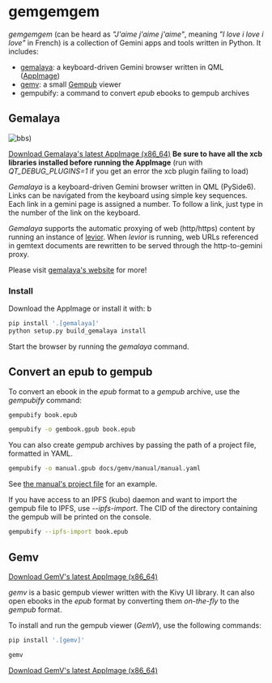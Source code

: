 # gemgemgem

*gemgemgem* (can be heard as *"J'aime j'aime j'aime"*, meaning
*"I love i love i love"* in French) is a collection of Gemini apps and tools
written in Python. It includes:

- [gemalaya](https://gemalaya.gitlab.io): a keyboard-driven Gemini browser written in QML ([AppImage](https://gitlab.com/galacteek/gemgemgem/-/releases/continuous-master/downloads/Gemalaya-latest-x86_64.AppImage))
- [gemv](#gemv): a small [Gempub](https://codeberg.org/oppenlab/gempub) viewer
- gempubify: a command to convert *epub* ebooks to gempub archives

## Gemalaya

![bbs](https://gitlab.com/galacteek/gemgemgem/-/raw/master/media/screenshots/gemalaya-bbs-vim-small.png))

[Download Gemalaya's latest AppImage (x86_64)](https://gitlab.com/galacteek/gemgemgem/-/releases/continuous-master/downloads/Gemalaya-latest-x86_64.AppImage) **Be sure to have all the xcb libraries installed before running the AppImage** (run with *QT_DEBUG_PLUGINS=1* if you get an error the xcb plugin failing to
load)

*Gemalaya* is a keyboard-driven Gemini browser written in QML (PySide6).
Links can be navigated from the keyboard using simple key sequences.
Each link in a gemini page is assigned a number. To follow a link, just type in
the number of the link on the keyboard.

*Gemalaya* supports the automatic proxying of web (http/https) content
by running an instance of [levior](https://gitlab.com/cipres/levior).
When *levior* is running, web URLs referenced in gemtext documents
are rewritten to be served through the http-to-gemini proxy.

Please visit [gemalaya's website](https://gemalaya.gitlab.io) for more!

### Install

Download the AppImage or install it with:
b

```sh
pip install '.[gemalaya]'
python setup.py build_gemalaya install
```

Start the browser by running the *gemalaya* command.

## Convert an epub to gempub

To convert an ebook in the *epub* format to a *gempub* archive,
use the *gempubify* command:

```sh
gempubify book.epub

gempubify -o gembook.gpub book.epub
```

You can also create *gempub* archives by passing the path of
a project file, formatted in YAML.

```sh
gempubify -o manual.gpub docs/gemv/manual/manual.yaml
```

See [the manual's project file](https://gitlab.com/galacteek/gemgemgem/-/blob/master/docs/gemv/manual/manual.yaml) for an example.

If you have access to an IPFS (kubo) daemon and want to import the
gempub file to IPFS, use *--ipfs-import*. The CID of the directory
containing the gempub will be printed on the console.

```sh
gempubify --ipfs-import book.epub
```

## Gemv

[Download GemV's latest AppImage (x86_64)](https://gitlab.com/galacteek/gemgemgem/-/releases/continuous-master/downloads/GemV-latest-x86_64.AppImage)

*gemv* is a basic gempub viewer written with the Kivy UI library.
It can also open ebooks in the *epub* format by converting them
*on-the-fly* to the *gempub* format.

To install and run the gempub viewer (*GemV*), use the following commands:

```sh
pip install '.[gemv]'

gemv
```

[Download GemV's latest AppImage (x86_64)](https://gitlab.com/galacteek/gemgemgem/-/releases/continuous-master/downloads/GemV-latest-x86_64.AppImage)

